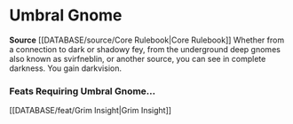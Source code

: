 ﻿---
id: '14'
name: Umbral Gnome
rarity: Common
rus_type_level: null
source: '[[DATABASE/source/Core Rulebook|Core Rulebook]]'
trait: null
type: Heritage

---
# Umbral Gnome

**Source** [[DATABASE/source/Core Rulebook|Core Rulebook]] 
Whether from a connection to dark or shadowy fey, from the underground deep gnomes also known as svirfneblin, or another source, you can see in complete darkness. You gain darkvision.

### Feats Requiring Umbral Gnome...

[[DATABASE/feat/Grim Insight|Grim Insight]]